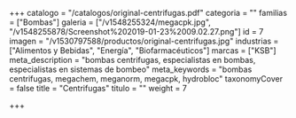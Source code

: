 +++
catalogo = "/catalogos/original-centrifugas.pdf"
categoria = ""
familias = ["Bombas"]
galeria = ["/v1548255324/megacpk.jpg", "/v1548255878/Screenshot%202019-01-23%2009.02.27.png"]
id = 7
imagen = "/v1530797588/productos/original-centrifugas.jpg"
industrias = ["Alimentos y Bebidas", "Energía", "Biofarmacéuticos"]
marcas = ["KSB"]
meta_description = "bombas centrifugas, especialistas en bombas, especialistas en sistemas de bombeo"
meta_keywords = "bombas centrifugas, megachem, meganorm, megacpk, hydrobloc"
taxonomyCover = false
title = "Centrifugas"
titulo = ""
weight = 7

+++
